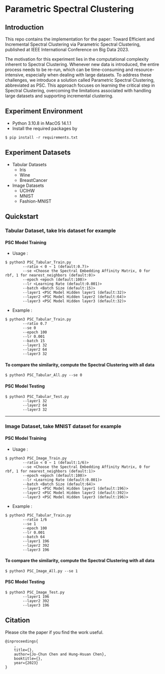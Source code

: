 # Parametric Spectral Clustering

## Introduction
This repo contains the implementation for the paper: Toward Efficient and Incremental Spectral Clustering via Parametric Spectral Clustering, published at IEEE International Conference on Big Data 2023.

The motivation for this experiment lies in the computational complexity inherent to Spectral Clustering. Whenever new data is introduced, the entire process needs to be re-run, which can be time-consuming and resource-intensive, especially when dealing with large datasets. To address these challenges, we introduce a solution called Parametric Spectral Clustering, abbreviated as PSC. This approach focuses on learning the critical step in Spectral Clustering, overcoming the limitations associated with handling large datasets and supporting incremental clustering.


## Experiment Environment

- Python 3.10.8 in MacOS 14.1.1
- Install the required packages by
```
$ pip install -r requirements.txt
```

## Experiment Datasets
- Tabular Datasets
    - Iris
    - Wine
    - BreastCancer
- Image Datasets
    - UCIHW
    - MNIST
    - Fashion-MNIST

## Quickstart

### Tabular Dataset, take Iris dataset for example

#### PSC Model Training
- Usage :
```
$ python3 PSC_Tabular_Train.py
        --ratio < 0 ~ 1 (default:0.7)>
        --se <Choose the Spectral Embedding Affinity Matrix, 0 for rbf, 1 for nearest_neighbors (default:0)>
        --epoch <epoch (default:100)>
        --lr <Learning Rate (default:0.001)>
        --batch <Batch Size (default:15)>
        --layer1 <PSC Model Hidden layer1 (default:32)>
        --layer2 <PSC Model Hidden layer2 (default:64)>
        --layer3 <PSC Model Hidden layer3 (default:32)>
```
- Example :
```
$ python3 PSC_Tabular_Train.py
        --ratio 0.7
        --se 0
        --epoch 100
        --lr 0.001
        --batch 15
        --layer1 32
        --layer2 64
        --layer3 32
``` 

#### To compare the similarity, compute the Spectral Clustering with all data
```
$ python3 PSC_Tabular_All.py --se 0
```

#### PSC Model Testing
```
$ python3 PSC_Tabular_Test.py
        --layer1 32
        --layer2 64
        --layer3 32
```

---

### Image Dataset, take MNIST dataset for example

#### PSC Model Training

- Usage :
```
$ python3 PSC_Image_Train.py
        --ratio < 0 ~ 1 (default:1/6)>
        --se <Choose the Spectral Embedding Affinity Matrix, 0 for rbf, 1 for nearest_neighbors (default:1)>
        --epoch <epoch (default:100)>
        --lr <Learning Rate (default:0.001)>
        --batch <Batch Size (default:64)>
        --layer1 <PSC Model Hidden layer1 (default:196)>
        --layer2 <PSC Model Hidden layer2 (default:392)>
        --layer3 <PSC Model Hidden layer3 (default:196)>
```
- Example :
```
$ python3 PSC_Tabular_Train.py
        --ratio 1/6
        --se 1
        --epoch 100
        --lr 0.001
        --batch 64
        --layer1 196
        --layer2 392
        --layer3 196
``` 

#### To compare the similarity, compute the Spectral Clustering with all data
```
$ python3 PSC_Image_All.py --se 1
```

#### PSC Model Testing
```
$ python3 PSC_Image_Test.py
        --layer1 196
        --layer2 392
        --layer3 196
```

## Citation
Please cite the paper if you find the work useful.

    @inproceedings{
        ,
        title={},
        author={Jo-Chun Chen and Hung-Hsuan Chen},
        booktitle={},
        year={2023}
    }
